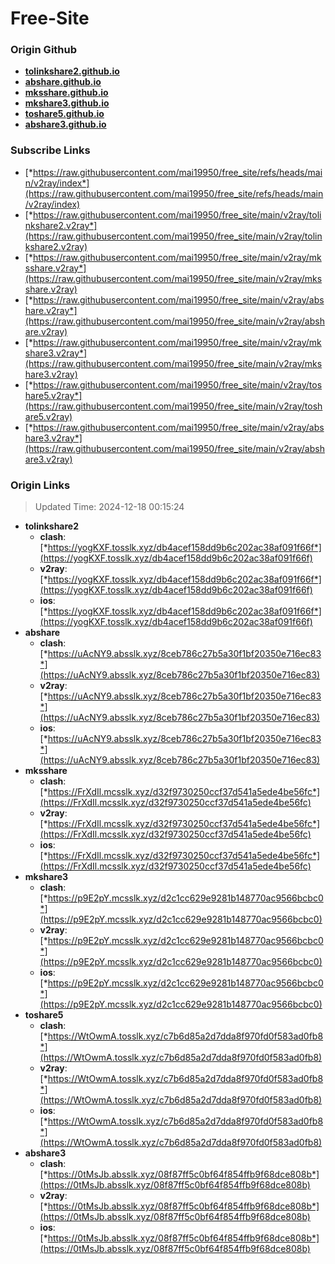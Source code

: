 # Free-Site

### Origin Github

- [**tolinkshare2.github.io**](https://github.com/tolinkshare2/tolinkshare2.github.io)
- [**abshare.github.io**](https://github.com/abshare/abshare.github.io)
- [**mksshare.github.io**](https://github.com/mksshare/mksshare.github.io)
- [**mkshare3.github.io**](https://github.com/mkshare3/mkshare3.github.io)
- [**toshare5.github.io**](https://github.com/toshare5/toshare5.github.io)
- [**abshare3.github.io**](https://github.com/abshare3/abshare3.github.io)

### Subscribe Links

- [*https://raw.githubusercontent.com/mai19950/free_site/refs/heads/main/v2ray/index*](https://raw.githubusercontent.com/mai19950/free_site/refs/heads/main/v2ray/index)
- [*https://raw.githubusercontent.com/mai19950/free_site/main/v2ray/tolinkshare2.v2ray*](https://raw.githubusercontent.com/mai19950/free_site/main/v2ray/tolinkshare2.v2ray)
- [*https://raw.githubusercontent.com/mai19950/free_site/main/v2ray/mksshare.v2ray*](https://raw.githubusercontent.com/mai19950/free_site/main/v2ray/mksshare.v2ray)
- [*https://raw.githubusercontent.com/mai19950/free_site/main/v2ray/abshare.v2ray*](https://raw.githubusercontent.com/mai19950/free_site/main/v2ray/abshare.v2ray)
- [*https://raw.githubusercontent.com/mai19950/free_site/main/v2ray/mkshare3.v2ray*](https://raw.githubusercontent.com/mai19950/free_site/main/v2ray/mkshare3.v2ray)
- [*https://raw.githubusercontent.com/mai19950/free_site/main/v2ray/toshare5.v2ray*](https://raw.githubusercontent.com/mai19950/free_site/main/v2ray/toshare5.v2ray)
- [*https://raw.githubusercontent.com/mai19950/free_site/main/v2ray/abshare3.v2ray*](https://raw.githubusercontent.com/mai19950/free_site/main/v2ray/abshare3.v2ray)

### Origin Links

> Updated Time: 2024-12-18 00:15:24

- **tolinkshare2**
  - **clash**: [*https://yogKXF.tosslk.xyz/db4acef158dd9b6c202ac38af091f66f*](https://yogKXF.tosslk.xyz/db4acef158dd9b6c202ac38af091f66f)
  - **v2ray**: [*https://yogKXF.tosslk.xyz/db4acef158dd9b6c202ac38af091f66f*](https://yogKXF.tosslk.xyz/db4acef158dd9b6c202ac38af091f66f)
  - **ios**: [*https://yogKXF.tosslk.xyz/db4acef158dd9b6c202ac38af091f66f*](https://yogKXF.tosslk.xyz/db4acef158dd9b6c202ac38af091f66f)
- **abshare**
  - **clash**: [*https://uAcNY9.absslk.xyz/8ceb786c27b5a30f1bf20350e716ec83*](https://uAcNY9.absslk.xyz/8ceb786c27b5a30f1bf20350e716ec83)
  - **v2ray**: [*https://uAcNY9.absslk.xyz/8ceb786c27b5a30f1bf20350e716ec83*](https://uAcNY9.absslk.xyz/8ceb786c27b5a30f1bf20350e716ec83)
  - **ios**: [*https://uAcNY9.absslk.xyz/8ceb786c27b5a30f1bf20350e716ec83*](https://uAcNY9.absslk.xyz/8ceb786c27b5a30f1bf20350e716ec83)
- **mksshare**
  - **clash**: [*https://FrXdIl.mcsslk.xyz/d32f9730250ccf37d541a5ede4be56fc*](https://FrXdIl.mcsslk.xyz/d32f9730250ccf37d541a5ede4be56fc)
  - **v2ray**: [*https://FrXdIl.mcsslk.xyz/d32f9730250ccf37d541a5ede4be56fc*](https://FrXdIl.mcsslk.xyz/d32f9730250ccf37d541a5ede4be56fc)
  - **ios**: [*https://FrXdIl.mcsslk.xyz/d32f9730250ccf37d541a5ede4be56fc*](https://FrXdIl.mcsslk.xyz/d32f9730250ccf37d541a5ede4be56fc)
- **mkshare3**
  - **clash**: [*https://p9E2pY.mcsslk.xyz/d2c1cc629e9281b148770ac9566bcbc0*](https://p9E2pY.mcsslk.xyz/d2c1cc629e9281b148770ac9566bcbc0)
  - **v2ray**: [*https://p9E2pY.mcsslk.xyz/d2c1cc629e9281b148770ac9566bcbc0*](https://p9E2pY.mcsslk.xyz/d2c1cc629e9281b148770ac9566bcbc0)
  - **ios**: [*https://p9E2pY.mcsslk.xyz/d2c1cc629e9281b148770ac9566bcbc0*](https://p9E2pY.mcsslk.xyz/d2c1cc629e9281b148770ac9566bcbc0)
- **toshare5**
  - **clash**: [*https://WtOwmA.tosslk.xyz/c7b6d85a2d7dda8f970fd0f583ad0fb8*](https://WtOwmA.tosslk.xyz/c7b6d85a2d7dda8f970fd0f583ad0fb8)
  - **v2ray**: [*https://WtOwmA.tosslk.xyz/c7b6d85a2d7dda8f970fd0f583ad0fb8*](https://WtOwmA.tosslk.xyz/c7b6d85a2d7dda8f970fd0f583ad0fb8)
  - **ios**: [*https://WtOwmA.tosslk.xyz/c7b6d85a2d7dda8f970fd0f583ad0fb8*](https://WtOwmA.tosslk.xyz/c7b6d85a2d7dda8f970fd0f583ad0fb8)
- **abshare3**
  - **clash**: [*https://0tMsJb.absslk.xyz/08f87ff5c0bf64f854ffb9f68dce808b*](https://0tMsJb.absslk.xyz/08f87ff5c0bf64f854ffb9f68dce808b)
  - **v2ray**: [*https://0tMsJb.absslk.xyz/08f87ff5c0bf64f854ffb9f68dce808b*](https://0tMsJb.absslk.xyz/08f87ff5c0bf64f854ffb9f68dce808b)
  - **ios**: [*https://0tMsJb.absslk.xyz/08f87ff5c0bf64f854ffb9f68dce808b*](https://0tMsJb.absslk.xyz/08f87ff5c0bf64f854ffb9f68dce808b)
